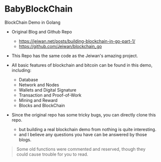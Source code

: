 # BabyBlockChain
BlockChain Demo in Golang

- Original Blog and Github Repo
    - https://jeiwan.net/posts/building-blockchain-in-go-part-1/
    - https://github.com/Jeiwan/blockchain_go
  
- This Repo has the same code as the Jeiwan's amazing project.
- All basic features of blockchain and bitcoin can be found in this demo, including:
  - Database
  - Network and Nodes
  - Wallets and Digital Signature
  - Transaction and Proof-of-Work
  - Mining and Reward  
  - Blocks and BlockChain

- Since the original repo has some tricky bugs, you can directly clone this repo.
  - but building a real blockchain demo from nothing is quite interesting. 
  - and I believe any questions you have can be answered by those blogs.

> Some old functions were commented and reserved, though they could cause trouble for you to read.